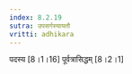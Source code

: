 ```yaml
---
index: 8.2.19
sutra: उपसर्गस्यायतौ
vritti: adhikara
---
```


 पदस्य [8।1।16]  पूर्वत्रासिद्धम् [8।2।1] 